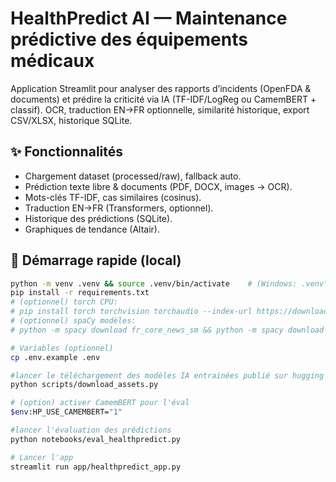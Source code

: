 # HealthPredict AI — Maintenance prédictive des équipements médicaux

Application Streamlit pour analyser des rapports d’incidents (OpenFDA & documents) et prédire la criticité via IA (TF-IDF/LogReg ou CamemBERT + classif). OCR, traduction EN→FR optionnelle, similarité historique, export CSV/XLSX, historique SQLite.

## ✨ Fonctionnalités
- Chargement dataset (processed/raw), fallback auto.
- Prédiction texte libre & documents (PDF, DOCX, images → OCR).
- Mots-clés TF-IDF, cas similaires (cosinus).
- Traduction EN→FR (Transformers, optionnel).
- Historique des prédictions (SQLite).
- Graphiques de tendance (Altair).

## 🚀 Démarrage rapide (local)
```bash
python -m venv .venv && source .venv/bin/activate    # (Windows: .venv\Scripts\activate)
pip install -r requirements.txt
# (optionnel) torch CPU:
# pip install torch torchvision torchaudio --index-url https://download.pytorch.org/whl/cpu
# (optionnel) spaCy modèles:
# python -m spacy download fr_core_news_sm && python -m spacy download en_core_web_sm

# Variables (optionnel)
cp .env.example .env

#lancer le téléchargement des modèles IA entrainées publié sur hugging face  
python scripts/download_assets.py

# (option) activer CamemBERT pour l'éval
$env:HP_USE_CAMEMBERT="1"

#lancer l'évaluation des prédictions 
python notebooks/eval_healthpredict.py

# Lancer l'app
streamlit run app/healthpredict_app.py
